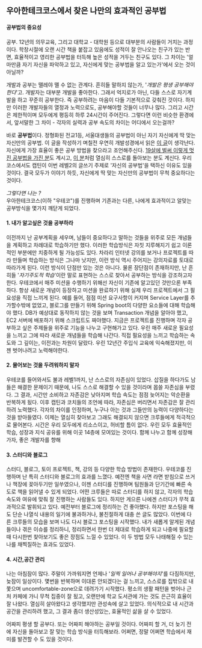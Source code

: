 ## 우아한테크코스에서 찾은 나만의 효과적인 공부법


#### 공부법의 중요성
공부. 12년의 의무교육, 그리고 대학교 - 대학원 등으로 대부분의 사람들이 거치는 과정이다.
학창시절에 오랜 시간 책을 붙잡고 있음에도 성적이 잘 안나오는 친구가 있는 반면, 효율적이고 영리한 공부법을 터득해 높은 성적을 거두는 친구도 있다.
그 차이는 '얼마만큼 자기 자신을 파악하고 있고, 자신에게 맞는 공부법을 알고 있는가'에서 오는 것이 아닐까?

개발과 공부는 뗄레야 뗄 수 없는 관계다. 흔히들 말하지 않는가, '*개발은 평생 공부해야한다*'고.
개발자는 대부분 개발을 좋아한다. 그래서 억지로가 아닌, 다들 스스로 자기계발을 하고 꾸준히 공부한다. 즉 공부하려는 마음이 다들 기본적으로 갖춰진 것이다.
하지만 이러한 개발자들의 열정과 노력으로도, 공부해야할 것들이 너무나 많다. 그리고 시간은 제한적이며 모두에게 평등히 하루 24시간이 주어진다.
그렇다면 이런 비슷한 환경에서, 앞서말한 그 차이 - 각자의 실력과 공부 속도의 차이는 어디에서 오는걸까?

바로 **공부법**이다. 정형화된 전교1등, 서울대생들의 공부법이 아닌 자기 자신에게 딱 맞는 자신만의 공부법.
이 글을 작성하기 며칠전 우연히 개발성경에서 읽은 [이 글](https://jojoldu.tistory.com/439?fbclid=IwAR2bb7z48KELs1E-f1nXIokQVmr--9rfc1e0Raf-SkaTCcl_HxdNRmg1MNM)이 생각난다. 자신에게 가장 효율이 좋은 공부 방법을 찾으라고 조언해주신다.
[19살에 벌써 이렇게 멋진 공부법을 가진 분](https://velog.io/@city7310/내가-공부하는-방식)도 계시고, [이 분](https://gmlwjd9405.github.io/2018/05/05/how-to-study-for-a-developer.html?fbclid=IwAR0bB_IjYKfu_usJewDOc0FwyotxrOWTRJ2IFysgW5BhlXLGIyt7Bm6KvP4)처럼 열심히 스스로를 돌아보는 분도 계신다.
우리 코스에서도 캡틴이 이번 레벨2의 글쓰기 주제로 '자신의 공부법'을 택하신 이유도 있을 것이다. 결국 모두가 이야기 하듯, 자신에게 딱 맞는 자신만의 공부법이 무척 중요하다는 것이다.

*그렇다면 나는 ?*   
우아한테크코스(이하 "우테코")를 진행하며 기존과는 다른, 나에게 효과적이고 알맞는 공부방식을 몇가지 깨닫게 되었다.

#### 1. 내가 알고싶은 것을 공부하라
 이전까지 난 공부계획을 세우며, 남들이 중요하다고 말하는 것들을 위주로 모든 개념들을 계획하고 차례대로 학습하기만 했다. 이러한 학습방식은 자칫 지루해지기 쉽고 이론적인 부분에만 치중하게 될 가능성도 있다. 차라리 인터넷 강의를 보거나 프로젝트를 따라 만들며 학습하는 방식은 그나마 낫지만, 이런 방식 역시 주어지는 강의자료를 토대로 따라가게 된다.
이런 방식이 단점만 있는 것은 아니다. 물론 장단점이 존재하지만, 난 흔히들 '*자기주도적 학습*'이란 말로 표현하는 스스로 찾아서 공부하는 방식을 강조하고자 한다.
 우테코에서 매주 미션을 수행하기 위해선 자신이 기존에 알고있던 것만으론 부족하다. 항상 새로운 개념이 등장하고 미션을 완료하기 위해 실제 우리 프로젝트에서 그 필요성을 직접 느끼게 된다. 예를 들어, 점점 미션 요구사항이 커지며 Service Layer를 추가할수밖에 없었고, 블로그를 만들기 위해 Spring boot의 다양한 요소들에 대해 학습해야 했다. DB가 예상대로 동작하지 않는 것을 보며 Transaction 개념을 알아야 했고, EC2 서버에 배포하기 위해 스크립트도 짜야했다. 지금은 프로젝트를 진행하며 각자 공부하고 싶은 주제들을 위주로 기능을 나누고 구현해가고 있다.
 우린 매주 새로운 필요성을 느끼고 그에 따라 새로운 개념들을 학습해 나간다. 직접 필요성을 느끼고 학습하는 속도와 그 깊이는, 이전과는 차원이 달랐다. 우린 12년간 주입식 교육에 익숙해졌지만, 이젠 벗어나려고 노력해야한다.

#### 2. 물어보는 것을 두려워하지 말자
 우테코를 들어와서도 불과 레벨1까지, 난 스스로의 자존심이 있었다. 삽질을 하다가도 남들은 해결한 문제이기 때문에, 나도 스스로 해결할 수 있을 것이라며 몹쓸 자존심을 부렸다. 그 결과, 시간만 소비하고 자존감은 낮아지며 학습 속도는 점점 늦어지는 악순환을 반복하게 됬다.
 이후 캡틴과 코치들의 조언에 따라, 자존심은 버리면서 자존감은 잘 관리하려 노력했다. 각자의 차이를 인정하며, 누구나 아는 것과 그들만의 능력이 다양하다는 것을 받아들였다. 이제는 열심히 찾아보고 그래도 해결되지 않으면 크루들에게 적극적으로 물어본다. 시간은 우리 모두에게 리소스이고, 허비할 틈이 없다. 우린 모두 효율적인 학습, 성장과 지식 공유를 위해 이곳 14층에 모여있는 것이다. 함께 나누고 함께 성장해가자, 좋은 개발자를 향해

#### 3. 스터디와 블로그
 스터디, 블로그, 토이 프로젝트, 책, 강의 등 다양한 학습 방법이 존재한다. 우테코를 진행하며 난 특히 스터디와 블로그의 효과를 느꼈다. 예전엔 책을 사면 라면 받침으로 쓰거나 책장에 꽂아두기만 일쑤였으나, 이젠 스터디를 진행하며 팀원들과 단기간에 빠른 속도로 책을 읽어낼 수 있게 되었다. 어떤 크루들은 따로 스터디를 하지 않고, 각자의 학습 속도와 여유에 맞춰 잘 진행하는 사람들도 있다. 하지만 게으른 나에겐 스터디가 무척 효과적으로 발휘되고 있다.
 예전부터 블로그에 정리하는 건 좋아했다. 하지만 포스팅을 해도 단순 나열식 내용의 일기에 불과하거나, 불친절하게 대충 쓴 글도 많았다. 이번에 다른 크루들의 모습을 보며 나도 다시 블로그 포스팅을 시작했다. 내가 새롭게 알게된 개념들이나 겪은 이슈를 정리하니, 정리하면서 한번 더 제대로 학습하게 되고 나중에 필요할때 다시한번 찾아보기도 좋은 장점도 느낄 수 있었다.
이 두 방법 모두 나태해질 수 있는 나를 채찍질하는 효과도 있었다.

#### 4. 시간,공간 관리
 나는 아침잠이 많다. 주말이 가까워지면 언제나 '*일찍 일어나 공부해야지*'를 다짐하지만, 늦잠이 일상이다. 몇번을 반복하며 이대론 안되겠다는 걸 느끼고, 스스로를 집밖으로 내쫓으며 uncomfortable-zone으로 데려가기 시작했다. 평소의 생활 패턴을 벗어나 근처 카페에 가니 무척 집중이 잘 됬고, 오랜만에 학교 도서관에 가는 것도 은근히 효율이 잘 나왔다.
열심히 살아왔다고 생각했지만 관성속에 살고 있었다. 의식적으로 내 시간과 공간을 관리하려 했고, 그 결과 좀더 생산성있는, 효율적인 삶을 살 수 있었다.


어짜피 평생 할 공부다. 또는 어짜피 해야하는 공부일 것이다.
어짜피 할 거, 더 늦기 전에 자신을 돌아보고 잘 맞는 학습 방식을 터득해보라.
어쩌면, 정말 어쩌면 학습에서 재미를 발견할 수 도 있을 것이다.
